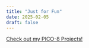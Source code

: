 ```yaml
---
title: "Just for Fun"
date: 2025-02-05
draft: false
---
```


[Check out my PICO-8 Projects!](https://www.lexaloffle.com/bbs/?uid=117074)